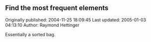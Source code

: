 ## Find the most frequent elements

Originally published: 2004-11-25 18:09:45
Last updated: 2005-01-03 04:13:10
Author: Raymond Hettinger

Essentially a sorted bag.